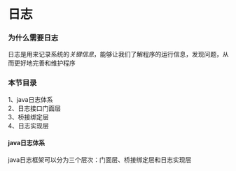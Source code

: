 # 日志
### 为什么需要日志
日志是用来记录系统的*关键信息*，能够让我们了解程序的运行信息，发现问题，从而更好地完善和维护程序

### 本节目录
1、java日志体系  
2、日志接口门面层  
3、桥接绑定层  
4、日志实现层  


#### java日志体系
java日志框架可以分为三个层次：门面层、桥接绑定层和日志实现层
